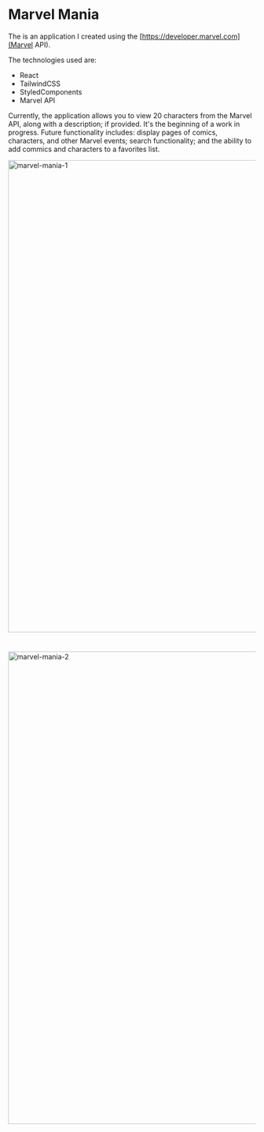 # Marvel Mania
The is an application I created using the [https://developer.marvel.com](Marvel API).

The technologies used are:
- React
- TailwindCSS
- StyledComponents
- Marvel API

Currently, the application allows you to view 20 characters from the Marvel API, along with a description; if provided. It's the beginning of a work in progress. Future functionality includes: display pages of comics, characters, and other Marvel events; search functionality; and the ability to add commics and characters to a favorites list.

<img width="959" alt="marvel-mania-1" src="https://github.com/deseanward/Marvel-Mania/assets/66344466/f331216d-bb65-4a0b-9a12-4bb7ec088ef0">

#

<img width="960" alt="marvel-mania-2" src="https://github.com/deseanward/Marvel-Mania/assets/66344466/9b755905-813a-4a9a-a59a-88458399bde1">
